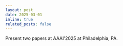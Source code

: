 ```yaml
---
layout: post
date: 2025-03-01
inline: true
related_posts: false
---
```


Present two papers at AAAI'2025 at Philadelphia, PA. 

